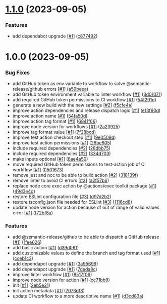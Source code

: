 # [1.1.0](https://github.com/d3p1/semantic-releasify/compare/v1.0.0...v1.1.0) (2023-09-05)


### Features

* add dependabot upgrade [[#1](https://github.com/d3p1/semantic-releasify/issues/1)] ([c877492](https://github.com/d3p1/semantic-releasify/commit/c8774925d9f971c727ac79fc07d1c3a734564bf6))

# 1.0.0 (2023-09-05)


### Bug Fixes

* add GitHub token as env variable to workflow to solve @semantic-release/github errors [[#1](https://github.com/d3p1/semantic-releasify/issues/1)] ([a59beea](https://github.com/d3p1/semantic-releasify/commit/a59beeacb5c57d5c06aad6b4000656ec62ba86af))
* add GitHub token environment variable to linter workflow [[#1](https://github.com/d3p1/semantic-releasify/issues/1)] ([3d01071](https://github.com/d3p1/semantic-releasify/commit/3d01071a1bb73b9d9fc8cba1ecaf87bc72c1ce72))
* add required GitHub token permissions to CI workflow [[#1](https://github.com/d3p1/semantic-releasify/issues/1)] ([54f291d](https://github.com/d3p1/semantic-releasify/commit/54f291d02c13d0552b9a86e01281c0deee11a1f4))
* generate a new build with the new settings [[#2](https://github.com/d3p1/semantic-releasify/issues/2)] ([f5cfe4a](https://github.com/d3p1/semantic-releasify/commit/f5cfe4ac1f7c5776ab7cf069d32cd3e5df7f7169))
* improve action dependencies and release dispatch logic [[#1](https://github.com/d3p1/semantic-releasify/issues/1)] ([e13f60d](https://github.com/d3p1/semantic-releasify/commit/e13f60d332e361d76e1fdb7a340a0884c9f43446))
* improve action name [[#1](https://github.com/d3p1/semantic-releasify/issues/1)] ([54fa50d](https://github.com/d3p1/semantic-releasify/commit/54fa50dc7cd5784143c8b2ba82e053229cc5d219))
* improve action tag format [[#1](https://github.com/d3p1/semantic-releasify/issues/1)] ([6841f66](https://github.com/d3p1/semantic-releasify/commit/6841f66e85249d2c6d9990e84d8492fb490f0ec2))
* improve node version for workflows [[#1](https://github.com/d3p1/semantic-releasify/issues/1)] ([2a23925](https://github.com/d3p1/semantic-releasify/commit/2a2392537148af06ef0659b179c6e55ff0572e43))
* improve tag format value [[#1](https://github.com/d3p1/semantic-releasify/issues/1)] ([7f28bcd](https://github.com/d3p1/semantic-releasify/commit/7f28bcd860ea5c9818a7461560a486888d2d31a7))
* improve test action checkout step [[#1](https://github.com/d3p1/semantic-releasify/issues/1)] ([9e0509d](https://github.com/d3p1/semantic-releasify/commit/9e0509d0334138a6ffbce27789aa5f3561e02197))
* improve test action permissions [[#1](https://github.com/d3p1/semantic-releasify/issues/1)] ([26be805](https://github.com/d3p1/semantic-releasify/commit/26be805a8df5fb56b169bdbcad34fb64444ddd45))
* include required dependencies [[#2](https://github.com/d3p1/semantic-releasify/issues/2)] ([28dbb75](https://github.com/d3p1/semantic-releasify/commit/28dbb75503beb30ece3c2b1900141de4a6231ead))
* include required dependencies [[#2](https://github.com/d3p1/semantic-releasify/issues/2)] ([334d703](https://github.com/d3p1/semantic-releasify/commit/334d70334f834ce4b7a4974d6d29377a9e467b03))
* make inputs optional [[#1](https://github.com/d3p1/semantic-releasify/issues/1)] ([8ae4a50](https://github.com/d3p1/semantic-releasify/commit/8ae4a50f12e8dd853c49875425bc143fa01136fd))
* move required GitHub token permissions to test-action job of CI workflow [[#1](https://github.com/d3p1/semantic-releasify/issues/1)] ([0501673](https://github.com/d3p1/semantic-releasify/commit/050167398a6b406e1a7f5636ed8a2b023b4d3c9d))
* remove jest and ncc to be able to build action [[#2](https://github.com/d3p1/semantic-releasify/issues/2)] ([318139f](https://github.com/d3p1/semantic-releasify/commit/318139fa092b2c54e94d47486ea05adc6dcd5958))
* remove linter to avoid CI errors [[#3](https://github.com/d3p1/semantic-releasify/issues/3)] ([a2f57b6](https://github.com/d3p1/semantic-releasify/commit/a2f57b60067dcede36d317a83536621afb2a7eb1))
* replace node core exec action by @actions/exec toolkit package [[#1](https://github.com/d3p1/semantic-releasify/issues/1)] ([49d3e4d](https://github.com/d3p1/semantic-releasify/commit/49d3e4d3d25819240f9749c0282b4eb88f73abe3))
* restore ESLint configuration file [[#3](https://github.com/d3p1/semantic-releasify/issues/3)] ([d97d2b2](https://github.com/d3p1/semantic-releasify/commit/d97d2b2ed34850cd97a1ab01d30a1ffbb55495ad))
* restore tsconfig.json file needed for ESLint [[#3](https://github.com/d3p1/semantic-releasify/issues/3)] ([1116cd8](https://github.com/d3p1/semantic-releasify/commit/1116cd8fc7a753eac61f3745687c2a3f0ef1379d))
* update node version for action because of out of range of valid values error [[#1](https://github.com/d3p1/semantic-releasify/issues/1)] ([f72bf8a](https://github.com/d3p1/semantic-releasify/commit/f72bf8a0c34d6e43bd214a0e483452a17d697ff3))


### Features

* add @semantic-release/github to be able to dispatch a GitHub release [[#1](https://github.com/d3p1/semantic-releasify/issues/1)] ([1fee626](https://github.com/d3p1/semantic-releasify/commit/1fee626bb292b8d8ddd00f34a0579c171dbc3933))
* add basic action [[#1](https://github.com/d3p1/semantic-releasify/issues/1)] ([d39d061](https://github.com/d3p1/semantic-releasify/commit/d39d061bcecc87d4f5bf7b22c62ad913f84e0695))
* add customizable values to define the branch and tag format used [[#1](https://github.com/d3p1/semantic-releasify/issues/1)] ([cceb1c3](https://github.com/d3p1/semantic-releasify/commit/cceb1c31b4b6e4c04a8fa062dd1ac22aecd6b7a2))
* add dependapot upgrade [[#1](https://github.com/d3p1/semantic-releasify/issues/1)] ([3a95699](https://github.com/d3p1/semantic-releasify/commit/3a956990d1829d98f38af7fa34fe3903faf3639c))
* add dependapot upgrade [[#1](https://github.com/d3p1/semantic-releasify/issues/1)] ([7deda8c](https://github.com/d3p1/semantic-releasify/commit/7deda8c3b10a913dd8df3a2b54a34eec5d43df81))
* improve linter workflow [[#1](https://github.com/d3p1/semantic-releasify/issues/1)] ([8517f06](https://github.com/d3p1/semantic-releasify/commit/8517f0610021f6c6851e4403c0663bfc1a02abd1))
* improve node version for action [[#1](https://github.com/d3p1/semantic-releasify/issues/1)] ([cc71bb9](https://github.com/d3p1/semantic-releasify/commit/cc71bb9f30ae237c39714e971789bef9af6da660))
* init [[#1](https://github.com/d3p1/semantic-releasify/issues/1)] ([2eb5e21](https://github.com/d3p1/semantic-releasify/commit/2eb5e219e5355c25c1fa461aed58e3b1583fd020))
* init action metadata [[#1](https://github.com/d3p1/semantic-releasify/issues/1)] ([7073df3](https://github.com/d3p1/semantic-releasify/commit/7073df3dbcd04c0de9e0e80cbf35507fe866211b))
* update CI workflow to a more descriptive name [[#1](https://github.com/d3p1/semantic-releasify/issues/1)] ([d3cd83a](https://github.com/d3p1/semantic-releasify/commit/d3cd83acac45ecebe7fc7d1ee4d0224d4654a9f5))

